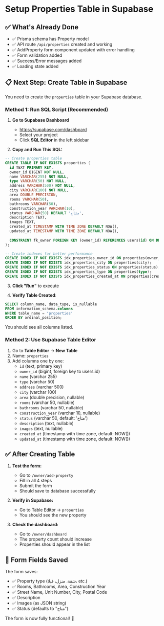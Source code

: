 # Setup Properties Table in Supabase

## ✅ What's Already Done

- ✅ Prisma schema has Property model
- ✅ API route `/api/properties` created and working
- ✅ AddProperty form component updated with error handling
- ✅ Form validation added
- ✅ Success/Error messages added
- ✅ Loading state added

## 📋 Next Step: Create Table in Supabase

You need to create the `properties` table in your Supabase database.

### Method 1: Run SQL Script (Recommended)

1. **Go to Supabase Dashboard**
   - https://supabase.com/dashboard
   - Select your project
   - Click **SQL Editor** in the left sidebar

2. **Copy and Run This SQL:**

```sql
-- Create properties table
CREATE TABLE IF NOT EXISTS properties (
  id TEXT PRIMARY KEY,
  owner_id BIGINT NOT NULL,
  name VARCHAR(255) NOT NULL,
  type VARCHAR(50) NOT NULL,
  address VARCHAR(500) NOT NULL,
  city VARCHAR(100) NOT NULL,
  area DOUBLE PRECISION,
  rooms VARCHAR(50),
  bathrooms VARCHAR(50),
  construction_year VARCHAR(10),
  status VARCHAR(50) DEFAULT 'متاح',
  description TEXT,
  images TEXT,
  created_at TIMESTAMP WITH TIME ZONE DEFAULT NOW(),
  updated_at TIMESTAMP WITH TIME ZONE DEFAULT NOW(),
  
  CONSTRAINT fk_owner FOREIGN KEY (owner_id) REFERENCES users(id) ON DELETE CASCADE
);

-- Create indexes for better performance
CREATE INDEX IF NOT EXISTS idx_properties_owner_id ON properties(owner_id);
CREATE INDEX IF NOT EXISTS idx_properties_city ON properties(city);
CREATE INDEX IF NOT EXISTS idx_properties_status ON properties(status);
CREATE INDEX IF NOT EXISTS idx_properties_type ON properties(type);
CREATE INDEX IF NOT EXISTS idx_properties_created_at ON properties(created_at);
```

3. **Click "Run"** to execute

4. **Verify Table Created:**

```sql
SELECT column_name, data_type, is_nullable
FROM information_schema.columns
WHERE table_name = 'properties'
ORDER BY ordinal_position;
```

You should see all columns listed.

### Method 2: Use Supabase Table Editor

1. Go to **Table Editor** → **New Table**
2. Name: `properties`
3. Add columns one by one:
   - `id` (text, primary key)
   - `owner_id` (bigint, foreign key to users.id)
   - `name` (varchar 255)
   - `type` (varchar 50)
   - `address` (varchar 500)
   - `city` (varchar 100)
   - `area` (double precision, nullable)
   - `rooms` (varchar 50, nullable)
   - `bathrooms` (varchar 50, nullable)
   - `construction_year` (varchar 10, nullable)
   - `status` (varchar 50, default: 'متاح')
   - `description` (text, nullable)
   - `images` (text, nullable)
   - `created_at` (timestamp with time zone, default: NOW())
   - `updated_at` (timestamp with time zone, default: NOW())

## ✅ After Creating Table

1. **Test the form:**
   - Go to `/owner/add-property`
   - Fill in all 4 steps
   - Submit the form
   - Should save to database successfully

2. **Verify in Supabase:**
   - Go to Table Editor → `properties`
   - You should see the new property

3. **Check the dashboard:**
   - Go to `/owner/dashboard`
   - The property count should increase
   - Properties should appear in the list

## 📝 Form Fields Saved

The form saves:
- ✅ Property type (شقة، منزل، فيلا، etc.)
- ✅ Rooms, Bathrooms, Area, Construction Year
- ✅ Street Name, Unit Number, City, Postal Code
- ✅ Description
- ✅ Images (as JSON string)
- ✅ Status (defaults to "متاح")

The form is now fully functional! 🎉

